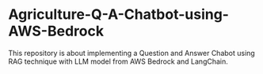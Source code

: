 # Agriculture-Q-A-Chatbot-using-AWS-Bedrock
This repository is about implementing a Question and Answer Chabot using RAG technique with LLM model from AWS Bedrock and LangChain.
